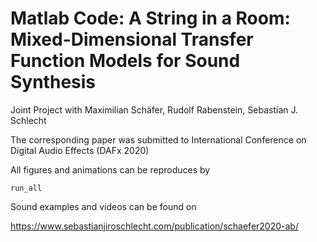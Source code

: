 # Matlab Code: A String in a Room: Mixed-Dimensional Transfer Function Models for Sound Synthesis
 Joint Project with Maximilian Schäfer, Rudolf Rabenstein, Sebastian J. Schlecht
 
 The corresponding paper was submitted to International Conference on Digital Audio Effects (DAFx 2020)
 
 All figures and animations can be reproduces by
 

```
run_all
```

Sound examples and videos can be found on 

https://www.sebastianjiroschlecht.com/publication/schaefer2020-ab/